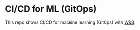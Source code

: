 # CI/CD for ML (GitOps)

This repo shows CI/CD for machine learning (GitOps) with [W&B](https://www.wandb.courses/courses/ci-cd-for-machine-learning).
